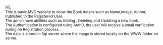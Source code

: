 Hi, 
<br><small>This is basic MVC website to show the Book details such as Name,image, Author, Published to the Registered User.
<br>The admin have abilities such as Adding , Deleting and Updating a new book. 
<br>The Authentication is configured using Auth0, the user will receive a email verification during on Registration process. 
<br>The data is stored in Sql server where the image is stored locally on the WWW folder on server.
